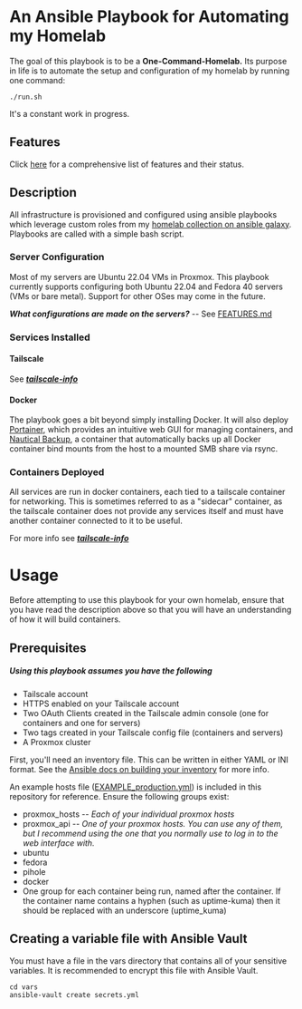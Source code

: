 # An Ansible Playbook for Automating my Homelab
The goal of this playbook is to be a **One-Command-Homelab.** Its purpose in life is to automate the setup and configuration of my homelab by running one command:

```
./run.sh
```
It's a constant work in progress.

## Features
Click [here](./FEATURES.md) for a comprehensive list of features and their status.

## Description
All infrastructure is provisioned and configured using ansible playbooks which leverage custom roles from my [homelab collection on ansible galaxy](https://github.com/joshrnoll/ansible-collection-homelab). Playbooks are called with a simple bash script. 

### Server Configuration
Most of my servers are Ubuntu 22.04 VMs in Proxmox. This playbook currently supports configuring both Ubuntu 22.04 and Fedora 40 servers (VMs or bare metal). Support for other OSes may come in the future.

***What configurations are made on the servers?*** -- See [FEATURES.md](FEATURES.md)

### Services Installed
#### Tailscale
See [***tailscale-info***](https://github.com/joshrnoll/tailscale-info)

#### Docker
The playbook goes a bit beyond simply installing Docker. It will also deploy [Portainer](https://www.portainer.io/), which provides an intuitive web GUI for managing containers, and [Nautical Backup](https://minituff.github.io/nautical-backup/), a container that automatically backs up all Docker container bind mounts from the host to a mounted SMB share via rsync. 

### Containers Deployed
All services are run in docker containers, each tied to a tailscale container for networking. This is sometimes referred to as a "sidecar" container, as the tailscale container does not provide any services itself and must have another container connected to it to be useful. 

For more info see [***tailscale-info***](https://github.com/joshrnoll/tailscale-info)

# Usage
Before attempting to use this playbook for your own homelab, ensure that you have read the description above so that you will have an understanding of how it will build containers. 

## Prerequisites

##### Using this playbook assumes you have the following
<ul>
<li>Tailscale account</li>
<li>HTTPS enabled on your Tailscale account</li>
<li>Two OAuth Clients created in the Tailscale admin console (one for containers and one for servers)</li>
<li>Two tags created in your Tailscale config file (containers and servers)</li>
<li>A Proxmox cluster</li>
</ul>

First, you'll need an inventory file. This can be written in either YAML or INI format. See the [Ansible docs on building your inventory](https://docs.ansible.com/ansible/latest/inventory_guide/intro_inventory.html) for more info.

An example hosts file ([EXAMPLE_production.yml](./EXAMPLE_production.yml)) is included in this repository for reference. Ensure the following groups exist:

<ul>
	<li> proxmox_hosts -- <em>Each of your individual proxmox hosts</em>
	<li> proxmox_api -- <em> One of your proxmox hosts. You can use any of them, but I recommend using the one that you normally use to log in to the web interface with. </em>
	<li> ubuntu
	<li> fedora
	<li> pihole
	<li> docker
	<li> One group for each container being run, named after the container. If the container name contains a hyphen (such as uptime-kuma) then it should be replaced with an underscore (uptime_kuma)
</ul>

## Creating a variable file with Ansible Vault
You must have a file in the vars directory that contains all of your sensitive variables. It is recommended to encrypt this file with Ansible Vault.
```
cd vars
ansible-vault create secrets.yml
```